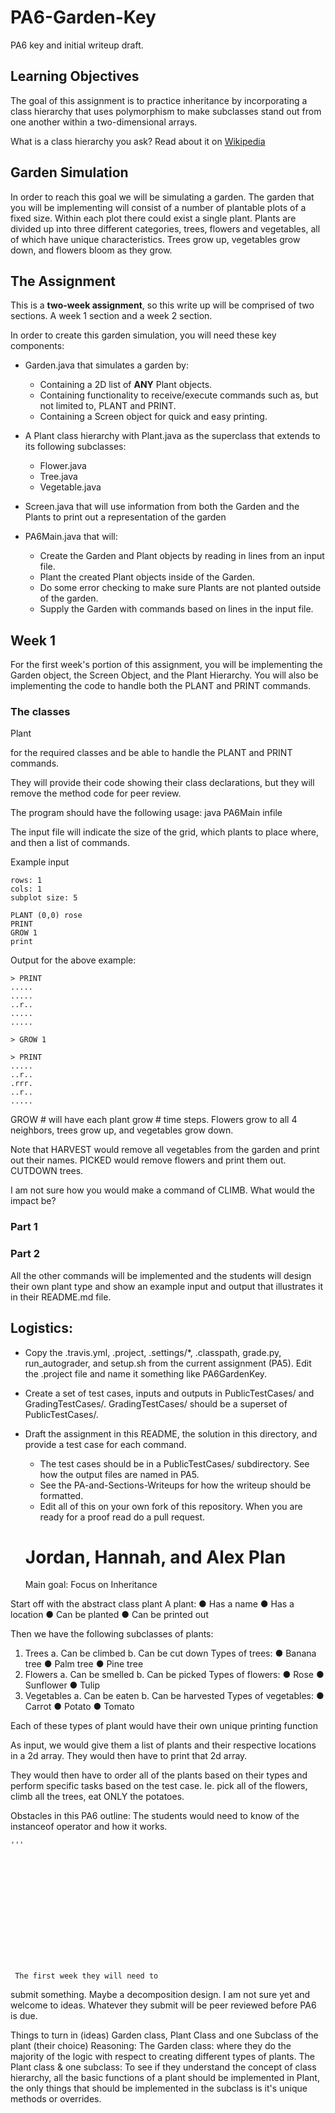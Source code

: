 # PA6-Garden-Key
PA6 key and initial writeup draft.

## Learning Objectives

The goal of this assignment is to practice inheritance by incorporating a 
class hierarchy that uses polymorphism to make subclasses stand out from
one another within a two-dimensional arrays.

What is a class hierarchy you ask? Read about it on [Wikipedia](https://en.wikipedia.org/wiki/Class_hierarchy)

## Garden Simulation

In order to reach this goal we will be simulating a garden. The garden that you
will be implementing will consist of a number of plantable plots of a fixed size.
Within each plot there could exist a single plant. Plants are divided up into three
different categories, trees, flowers and vegetables, all of which have unique characteristics.
Trees grow up, vegetables grow down, and flowers bloom as they grow.

## The Assignment

This is a **two-week assignment**, so this write up will be comprised of two sections. A week 1 section and a week 2 section.

In order to create this garden simulation, you will need these key components:

  * Garden.java that simulates a garden by:
  	* Containing a 2D list of **ANY** Plant objects.
  	* Containing functionality to receive/execute commands such as, but not limited to, PLANT and PRINT. 
  	* Containing a Screen object for quick and easy printing.
  	
  * A Plant class hierarchy with Plant.java as the superclass that extends to its following subclasses:
   	* Flower.java
   	* Tree.java
   	* Vegetable.java
   	
  * Screen.java that will use information from both the Garden and the Plants to print out a representation of the garden
  
  * PA6Main.java that will:
  	* Create the Garden and Plant objects by reading in lines from an input file.
  	* Plant the created Plant objects inside of the Garden.
  	* Do some error checking to make sure Plants are not planted outside of the garden.
  	* Supply the Garden with commands based on lines in the input file.

## Week 1

For the first week's portion of this assignment, you will be implementing the Garden object, the Screen 
Object, and the Plant Hierarchy. You will also be implementing the code to handle both the PLANT and PRINT commands.

### The classes

Plant


 for the required
classes and be able to handle the PLANT and PRINT commands.

They will provide their code showing their class declarations, but they
will remove the method code for peer review.




The program should have the following usage:
    java PA6Main infile

The input file will indicate the size of the grid, which plants to
place where, and then a list of commands.

Example input
```
rows: 1
cols: 1
subplot size: 5

PLANT (0,0) rose
PRINT
GROW 1
print
```

Output for the above example:
```
> PRINT
.....
.....
..r..
.....
.....

> GROW 1

> PRINT
.....
..r..
.rrr.
..r..
.....

```

GROW # will have each plant grow # time steps.  Flowers
grow to all 4 neighbors, trees grow up, and vegetables grow
down.

Note that HARVEST would remove all vegetables from the garden
and print out their names.  PICKED would remove flowers and
print them out.  CUTDOWN trees.

I am not sure how you would make a command of CLIMB.  What would the impact be?

### Part 1



### Part 2

All the other commands will be implemented and the students will design
their own plant type and show an example input and output that
illustrates it in their README.md file.

  
## Logistics:

* Copy the .travis.yml, .project, .settings/*, .classpath, grade.py,
run_autograder, and setup.sh from the current assignment (PA5).  Edit
the .project file and name it something like PA6GardenKey.

* Create a set of test cases, inputs and outputs in PublicTestCases/
and GradingTestCases/.  GradingTestCases/ should be a superset of 
PublicTestCases/.

* Draft the assignment in this README, the solution in this
directory, and provide a test case for each command.
  * The test cases should be in a PublicTestCases/ subdirectory.
  See how the output files are named in PA5.
  * See the PA-and-Sections-Writeups for how
  the writeup should be formatted.
  * Edit all of this on your own fork of this repository.  When 
  you are ready for a proof read do a pull request.
  
  # Jordan, Hannah, and Alex Plan
  Main goal: Focus on Inheritance

Start off with the abstract class plant
	A plant:
●	Has a name
●	Has a location
●	Can be planted
●	Can be printed out

Then we have the following subclasses of plants:
1.	Trees
a.	Can be climbed
b.	Can be cut down
Types of trees:
●	Banana tree
●	Palm tree
●	Pine tree
2.	Flowers
a.	Can be smelled
b.	Can be picked
Types of flowers:
●	Rose
●	Sunflower
●	Tulip
3.	Vegetables
a.	Can be eaten
b.	Can be harvested
Types of vegetables:
●	Carrot
●	Potato
●	Tomato

Each of these types of plant would have their own unique printing function

As input, we would give them a list of plants and their respective locations in a 2d array. They would then have to print that 2d array.

They would then have to order all of the plants based on their types and perform specific tasks based on the test case. Ie. pick all of the flowers, climb all the trees, eat ONLY the potatoes.

Obstacles in this PA6 outline: 
	The students would need to know of the instanceof operator and how it works.
	
	
	
	
	
	
	
	
	
	
	
	
	
	
	'''
	
	
	
	
	
	
	
	
	
	
	
	
	
	
	 The first week they will need to
submit something.  Maybe a decomposition design.  I am not sure yet
and welcome to ideas.  Whatever they submit will be peer reviewed
before PA6 is due.

Things to turn in (ideas) Garden class, Plant Class and one Subclass of the plant (their choice)
Reasoning:
		The Garden class: where they do the majority of the logic with respect to creating
			different types of plants.
		The Plant class & one subclass: To see if they understand the concept of class hierarchy,
			all the basic functions of a plant should be implemented in Plant, the only things that
			should be implemented in the subclass is it's unique methods or overrides. 
	

